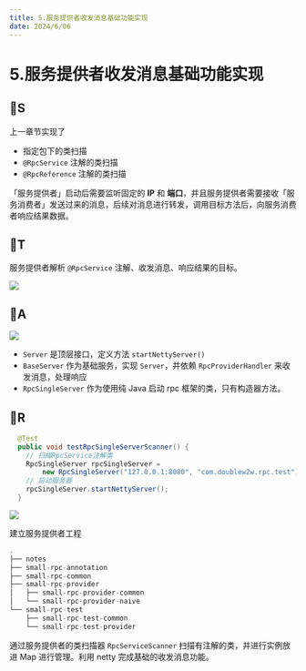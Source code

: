```yaml
---
title: 5.服务提供者收发消息基础功能实现
date: 2024/6/06
---
```

# 5.服务提供者收发消息基础功能实现

## 🍈S

上一章节实现了

- 指定包下的类扫描
- `@RpcService` 注解的类扫描
- `@RpcReference` 注解的类扫描

「服务提供者」启动后需要监听固定的 **IP** 和 **端口**，并且服务提供者需要接收「服务消费者」发送过来的消息，后续对消息进行转发，调用目标方法后，向服务消费者响应结果数据。

## 🍈T

服务提供者解析 `@RpcService` 注解、收发消息、响应结果的目标。

<img src="https://doublew2w-myblogimages.oss-cn-hangzhou.aliyuncs.com/img/202406060216029.png"/>

## 🍈A

<img src="https://doublew2w-myblogimages.oss-cn-hangzhou.aliyuncs.com/img/202406060344897.png"/>

- `Server` 是顶层接口，定义方法 `startNettyServer()` 
- `BaseServer` 作为基础服务，实现 `Server`，并依赖 `RpcProviderHandler` 来收发消息，处理响应
- `RpcSingleServer` 作为使用纯 Java 启动 rpc 框架的类，只有构造器方法。

## 🍈R

```java
  @Test
  public void testRpcSingleServerScanner() {
    // 扫描RpcService注解类
    RpcSingleServer rpcSingleServer =
        new RpcSingleServer("127.0.0.1:8080", "com.doublew2w.rpc.test");
    // 启动服务器
    rpcSingleServer.startNettyServer();
  }
```

<img src="https://doublew2w-myblogimages.oss-cn-hangzhou.aliyuncs.com/img/202406060347143.png"/>



建立服务提供者工程

```java
.
├── notes
├── small-rpc-annotation
├── small-rpc-common
├── small-rpc-provider
│   ├── small-rpc-provider-common
│   └── small-rpc-provider-naive
└── small-rpc-test
    ├── small-rpc-test-common
    └── small-rpc-test-provider
```

通过服务提供者的类扫描器 `RpcServiceScanner` 扫描有注解的类，并进行实例放进 Map 进行管理。利用 netty 完成基础的收发消息功能。
